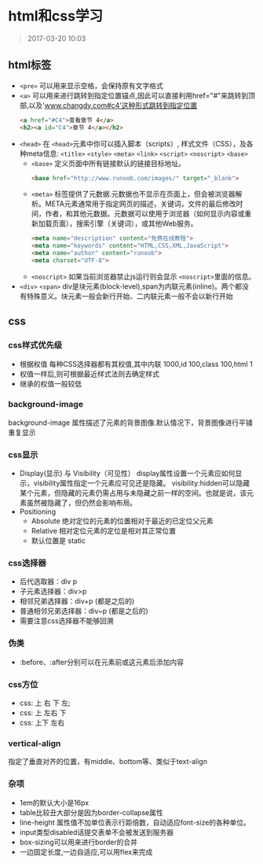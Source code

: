 # html和css学习
>2017-03-20 10:03

## html标签
* `<pre>`
可以用来显示空格，会保持原有文字格式
* `<a>`
可以用来进行跳转到指定位置锚点,因此可以直接利用href="#"来跳转到顶部,以及'www.changdy.com#c4'这种形式跳转到指定位置
	```html
	<a href="#C4">查看章节 4</a>
	<h2><a id="C4">章节 4</a></h2>
	```
* `<head>`
	在 `<head>`元素中你可以插入脚本（scripts）, 样式文件（CSS），及各种meta信息: `<title>` `<style>` `<meta>` `<link>` `<script>` `<noscript>` `<base>`
	* `<base>`
		定义页面中所有链接默认的链接目标地址。
		```html
		<base href="http://www.runoob.com/images/" target="_blank">
		```
	* `<meta>`
		标签提供了元数据.元数据也不显示在页面上，但会被浏览器解析。META元素通常用于指定网页的描述，关键词，文件的最后修改时间，作者，和其他元数据。元数据可以使用于浏览器（如何显示内容或重新加载页面），搜索引擎（关键词），或其他Web服务。
		```html
		<meta name="description" content="免费在线教程">
		<meta name="keywords" content="HTML,CSS,XML,JavaScript">
		<meta name="author" content="runoob">
		<meta charset="UTF-8">
		```
	* `<noscript>`
	如果当前浏览器禁止js运行则会显示 `<noscript>`里面的信息。
* `<div>` `<span>`
	div是块元素(block-level),span为内联元素(inline)。两个都没有特殊意义。块元素一般会新行开始、二内联元素一般不会以新行开始
## css
### css样式优先级
* 根据权值
每种CSS选择器都有其权值,其中内联 1000,id 100,class 100,html 1
* 权值一样后,则可根据最近样式法则去确定样式
* 继承的权值一般较低
### background-image
background-image 属性描述了元素的背景图像.默认情况下，背景图像进行平铺重复显示
### css显示
* Display(显示) 与 Visibility（可见性）
display属性设置一个元素应如何显示，visibility属性指定一个元素应可见还是隐藏。
visibility:hidden可以隐藏某个元素，但隐藏的元素仍需占用与未隐藏之前一样的空间。也就是说，该元素虽然被隐藏了，但仍然会影响布局。
* Positioning
	* Absolute 绝对定位的元素的位置相对于最近的已定位父元素
	* Relative 相对定位元素的定位是相对其正常位置
	* 默认位置是 static
### css选择器
* 后代选取器：div p
* 子元素选择器：div>p
* 相邻兄弟选择器：div+p (都是之后的)
* 普通相邻兄弟选择器：div~p (都是之后的)
* 需要注意css选择器不能够回溯
### 伪类
* :before、:after分别可以在元素前或这元素后添加内容
### css方位
* css: 上 右 下 左;
* css: 上 左右 下
* css: 上下 左右
### vertical-align
指定了垂直对齐的位置，有middle、bottom等、类似于text-align
### 杂项
* 1em的默认大小是16px
* table比较丑大部分是因为border-collapse属性
* line-height 属性值不加单位表示行距倍数，自动适应font-size的各种单位。
* input类型disabled话提交表单不会被发送到服务器
* box-sizing可以用来进行border的合并
* 一边固定长度,一边自适应,可以用flex来完成